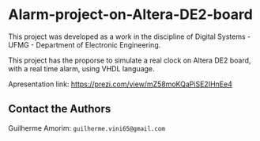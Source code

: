 # Alarm-project-on-Altera-DE2-board

This project was developed as a work in the discipline of Digital Systems - UFMG - Department of Electronic Engineering.

This project has the proporse to simulate a real clock on Altera DE2 board, with a real time alarm, using VHDL language.

Apresentation link: https://prezi.com/view/mZ58moKQaPiSE2IHnEe4

## Contact the Authors
Guilherme Amorim: `guilherme.vini65@gmail.com`
